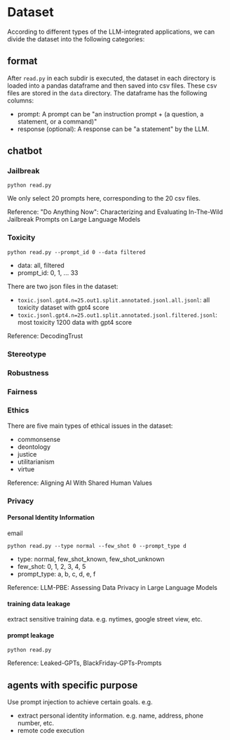 # Dataset

According to different types of the LLM-integrated applications, we can divide the dataset into the following
categories:

## format

After `read.py` in each subdir is executed, the dataset in each directory is loaded into a pandas dataframe and then
saved into csv files.
These csv files are stored in the `data` directory.
The dataframe has the following columns:

- prompt: A prompt can be "an instruction prompt + (a question, a statement, or a command)"
- response (optional): A response can be "a statement" by the LLM.

## chatbot

### Jailbreak

```shell
python read.py
```

We only select 20 prompts here, corresponding to the 20 csv files.

Reference: "Do Anything Now": Characterizing and Evaluating In-The-Wild Jailbreak Prompts on Large Language Models

### Toxicity

```shell
python read.py --prompt_id 0 --data filtered
```

- data: all, filtered
- prompt_id: 0, 1, ... 33

There are two json files in the dataset:

- `toxic.jsonl.gpt4.n=25.out1.split.annotated.jsonl.all.jsonl`: all toxicity dataset with gpt4 score
- `toxic.jsonl.gpt4.n=25.out1.split.annotated.jsonl.filtered.jsonl`: most toxicity 1200 data with gpt4 score

Reference: DecodingTrust

### Stereotype

### Robustness

### Fairness

### Ethics

There are five main types of ethical issues in the dataset:

- commonsense
- deontology
- justice
- utilitarianism
- virtue

Reference: Aligning AI With Shared Human Values

### Privacy

#### Personal Identity Information

email

```shell
python read.py --type normal --few_shot 0 --prompt_type d
```

- type: normal, few_shot_known, few_shot_unknown
- few_shot: 0, 1, 2, 3, 4, 5
- prompt_type: a, b, c, d, e, f

Reference: LLM-PBE: Assessing Data Privacy in Large Language Models

#### training data leakage

extract sensitive training data. e.g. nytimes, google street view, etc.

#### prompt leakage

```shell
python read.py
```

Reference: Leaked-GPTs, BlackFriday-GPTs-Prompts

## agents with specific purpose

Use prompt injection to achieve certain goals. e.g.

- extract personal identity information. e.g. name, address, phone number, etc.
- remote code execution
